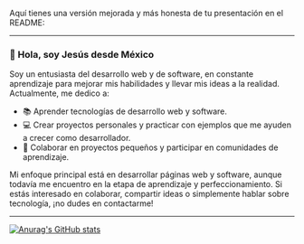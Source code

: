 Aquí tienes una versión mejorada y más honesta de tu presentación en el README:

---

### 👋 Hola, soy Jesús desde México

Soy un entusiasta del desarrollo web y de software, en constante aprendizaje para mejorar mis habilidades y llevar mis ideas a la realidad. Actualmente, me dedico a:

- 📚 Aprender tecnologías de desarrollo web y software.
- 💻 Crear proyectos personales y practicar con ejemplos que me ayuden a crecer como desarrollador.
- 🤝 Colaborar en proyectos pequeños y participar en comunidades de aprendizaje.

Mi enfoque principal está en desarrollar páginas web y software, aunque todavía me encuentro en la etapa de aprendizaje y perfeccionamiento. Si estás interesado en colaborar, compartir ideas o simplemente hablar sobre tecnología, ¡no dudes en contactarme!

---

[![Anurag's GitHub stats](https://github-readme-stats.vercel.app/api?username=JesusMaVe)](https://github.com/anuraghazra/github-readme-stats)
